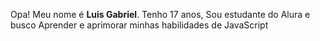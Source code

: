 Opa!
Meu nome é **Luis Gabriel**.
Tenho 17 anos,
Sou estudante do Alura e busco Aprender e aprimorar minhas habilidades de JavaScript

